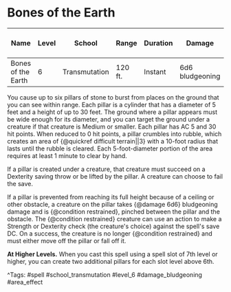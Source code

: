 # Bones of the Earth

| Name | Level | School | Range | Duration | Damage | Save DC & Type |
|------|-------|--------|-------|----------|--------|----------------|
| Bones of the Earth | 6 | Transmutation | 120 ft. | Instant | 6d6 bludgeoning | - |

You cause up to six pillars of stone to burst from places on the ground that you can see within range. Each pillar is a cylinder that has a diameter of 5 feet and a height of up to 30 feet. The ground where a pillar appears must be wide enough for its diameter, and you can target the ground under a creature if that creature is Medium or smaller. Each pillar has AC 5 and 30 hit points. When reduced to 0 hit points, a pillar crumbles into rubble, which creates an area of {@quickref difficult terrain||3} with a 10-foot radius that lasts until the rubble is cleared. Each 5-foot-diameter portion of the area requires at least 1 minute to clear by hand.

If a pillar is created under a creature, that creature must succeed on a Dexterity saving throw or be lifted by the pillar. A creature can choose to fail the save.

If a pillar is prevented from reaching its full height because of a ceiling or other obstacle, a creature on the pillar takes {@damage 6d6} bludgeoning damage and is {@condition restrained}, pinched between the pillar and the obstacle. The {@condition restrained} creature can use an action to make a Strength or Dexterity check (the creature's choice) against the spell's save DC. On a success, the creature is no longer {@condition restrained} and must either move off the pillar or fall off it.

**At Higher Levels.** When you cast this spell using a spell slot of 7th level or higher, you can create two additional pillars for each slot level above 6th.

^Tags: #spell #school_transmutation #level_6 #damage_bludgeoning #area_effect